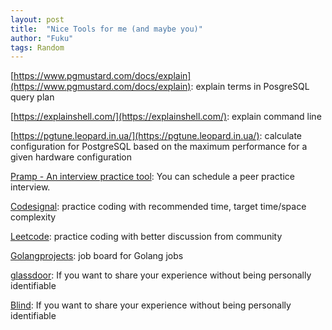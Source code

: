 ```yaml
---
layout: post
title:  "Nice Tools for me (and maybe you)"
author: "Fuku"
tags: Random
---
```


[https://www.pgmustard.com/docs/explain](https://www.pgmustard.com/docs/explain): explain terms in PosgreSQL query plan

[https://explainshell.com/](https://explainshell.com/): explain command line

[https://pgtune.leopard.in.ua/](https://pgtune.leopard.in.ua/): calculate configuration for PostgreSQL based on the maximum performance for a given hardware configuration

[Pramp - An interview practice tool](https://www.pramp.com/#/): You can schedule a peer practice interview.

[Codesignal](https://app.codesignal.com/): practice coding with recommended time, target time/space complexity

[Leetcode](leetcode.com): practice coding with better discussion from community

[Golangprojects](https://www.golangprojects.com/): job board for Golang jobs

[glassdoor](glassdoor.com): If you want to share your experience without being personally identifiable

[Blind](teamblind.com): If you want to share your experience without being personally identifiable